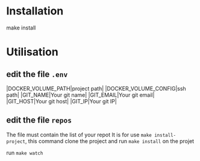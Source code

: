 Installation
===========

make install
    
Utilisation
===========


edit the file `.env`
--------------------
|DOCKER_VOLUME_PATH|project path|
|DOCKER_VOLUME_CONFIG|ssh path|
|GIT_NAME|Your git name|
|GIT_EMAIL|Your git email|
|GIT_HOST|Your git host|
|GIT_IP|Your git IP|



edit the file `repos`
--------------------
The file must contain the list of your repot
It is for use  `make install-project`, this command clone the project and run `make install` on the projet



run `make watch`
